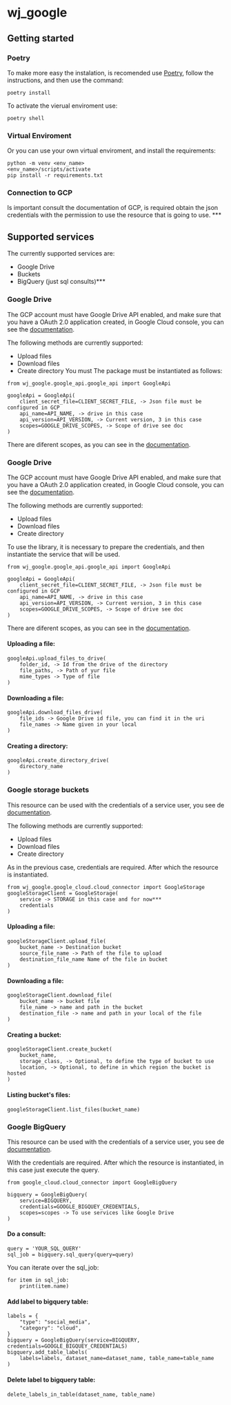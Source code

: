 # wj_google



## Getting started
### Poetry
To make more easy the instalation, is recomended use [Poetry](https://python-poetry.org/docs/), follow the instructions, and then use the command:
```
poetry install
```
To activate the vierual enviroment use:
```
poetry shell
```
### Virtual Enviroment
Or you can use your own virtual enviroment, and install the requirements:
```
python -m venv <env_name>
<env_name>/scripts/activate
pip install -r requirements.txt
```
### Connection to GCP
Is important consult the documentation of GCP, is required obtain the json credentials with the permission to use the resource that is going to use. ***
## Supported services

The currently supported services are:
- Google Drive
- Buckets
- BigQuery (just sql consults)***

### Google Drive
The GCP account must have Google Drive API enabled, and make sure that you have a OAuth 2.0 application created, in Google Cloud console, you can see the [documentation](https://developers.google.com/drive/api/guides/about-sdk?hl=es-419).

The following methods are currently supported:
- Upload files
- Download files
- Create directory
You must The package must be instantiated as follows:
```
from wj_google.google_api.google_api import GoogleApi

googleApi = GoogleApi(
    client_secret_file=CLIENT_SECRET_FILE, -> Json file must be configured in GCP
    api_name=API_NAME, -> drive in this case
    api_version=API_VERSION, -> Current version, 3 in this case
    scopes=GOOGLE_DRIVE_SCOPES, -> Scope of drive see doc
)
```
There are diferent scopes, as you can see in the [documentation](https://developers.google.com/drive/api/guides/api-specific-auth?hl=es-419).

### Google Drive
The GCP account must have Google Drive API enabled, and make sure that you have a OAuth 2.0 application created, in Google Cloud console, you can see the [documentation](https://developers.google.com/drive/api/guides/about-sdk?hl=es-419).

The following methods are currently supported:
- Upload files
- Download files
- Create directory

To use the library, it is necessary to prepare the credentials, and then instantiate the service that will be used.
```
from wj_google.google_api.google_api import GoogleApi

googleApi = GoogleApi(
    client_secret_file=CLIENT_SECRET_FILE, -> Json file must be configured in GCP
    api_name=API_NAME, -> drive in this case
    api_version=API_VERSION, -> Current version, 3 in this case
    scopes=GOOGLE_DRIVE_SCOPES, -> Scope of drive see doc
)
```
There are diferent scopes, as you can see in the [documentation](https://developers.google.com/drive/api/guides/api-specific-auth?hl=es-419).

#### Uploading a file:
```
googleApi.upload_files_to_drive(
    folder_id, -> Id from the drive of the directory 
    file_paths, -> Path of yur file
    mime_types -> Type of file
)
```
#### Downloading a file:
```
googleApi.download_files_drive(
    file_ids -> Google Drive id file, you can find it in the uri
    file_names -> Name given in your local
)
```
#### Creating a directory:
```
googleApi.create_directory_drive(
    directory_name
)
```

### Google storage buckets

This resource can be used with the credentials of a service user, you see de [documentation](https://cloud.google.com/iam/docs/manage-access-service-accounts?hl=es).

The following methods are currently supported:
- Upload files
- Download files
- Create directory

As in the previous case, credentials are required. After which the resource is instantiated.
```
from wj_google.google_cloud.cloud_connector import GoogleStorage
googleStorageClient = GoogleStorage(
    service -> STORAGE in this case and for now***
    credentials
)
```
#### Uploading a file:
```
googleStorageClient.upload_file(
    bucket_name -> Destination bucket 
    source_file_name -> Path of the file to upload
    destination_file_name Name of the file in bucket
)
```
#### Downloading a file:
```
googleStorageClient.download_file(
    bucket_name -> bucket file
    file_name -> name and path in the bucket
    destination_file -> name and path in your local of the file
)
```
#### Creating a bucket:
```
googleStorageClient.create_bucket(
    bucket_name,
    storage_class, -> Optional, to define the type of bucket to use
    location, -> Optional, to define in which region the bucket is hosted 
)
```
#### Listing bucket's files:
```
googleStorageClient.list_files(bucket_name)
```

### Google BigQuery
This resource can be used with the credentials of a service user, you see de [documentation](https://cloud.google.com/python/docs/reference/bigquery/latest).


With the credentials are required. After which the resource is instantiated, in this case just execute the query.
```
from google_cloud.cloud_connector import GoogleBigQuery

bigquery = GoogleBigQuery(
    service=BIGQUERY,
    credentials=GOOGLE_BIGQUEY_CREDENTIALS,
    scopes=scopes -> To use services like Google Drive
)

```
#### Do a consult:

```
query = 'YOUR_SQL_QUERY'
sql_job = bigquery.sql_query(query=query)
```

You can iterate over the sql_job:
```
for item in sql_job:
    print(item.name)
```

#### Add label to bigquery table:

```
labels = {
    "type": "social_media",
    "category": "cloud",
}
bigquery = GoogleBigQuery(service=BIGQUERY, credentials=GOOGLE_BIGQUEY_CREDENTIALS)
bigquery.add_table_labels(
    labels=labels, dataset_name=dataset_name, table_name=table_name
)

```
#### Delete label to bigquery table:
```
delete_labels_in_table(dataset_name, table_name)
```
